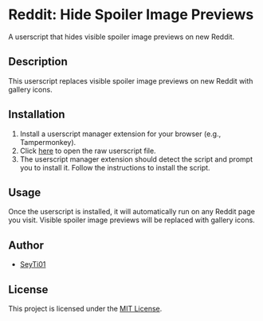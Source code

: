 # Reddit: Hide Spoiler Image Previews

A userscript that hides visible spoiler image previews on new Reddit.

## Description

This userscript replaces visible spoiler image previews on new Reddit with gallery icons.

## Installation

1. Install a userscript manager extension for your browser (e.g., Tampermonkey).
2. Click [here](https://github.com/SeyTi01/new-reddit-spoiler-preview-fix/raw/1.6/src/spoilerPreviewFix.user.js) to open the raw userscript file.
3. The userscript manager extension should detect the script and prompt you to install it. Follow the instructions to install the script.

## Usage

Once the userscript is installed, it will automatically run on any Reddit page you visit. Visible spoiler image previews will be replaced with gallery icons.

## Author

- [SeyTi01](https://github.com/SeyTi01)

## License

This project is licensed under the [MIT License](https://github.com/SeyTi01/new-reddit-spoiler-preview-fix/raw/1.6/LICENSE).
